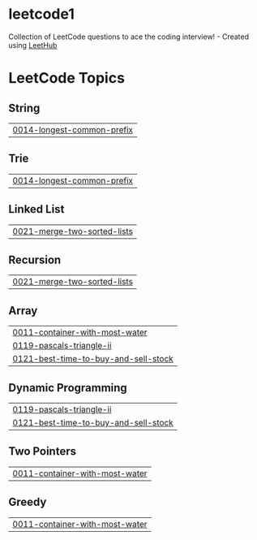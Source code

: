 # leetcode1
Collection of LeetCode questions to ace the coding interview! - Created using [LeetHub](https://github.com/QasimWani/LeetHub)

<!---LeetCode Topics Start-->
# LeetCode Topics
## String
|  |
| ------- |
| [0014-longest-common-prefix](https://github.com/Srivarshagowthu/leetcode1/tree/master/0014-longest-common-prefix) |
## Trie
|  |
| ------- |
| [0014-longest-common-prefix](https://github.com/Srivarshagowthu/leetcode1/tree/master/0014-longest-common-prefix) |
## Linked List
|  |
| ------- |
| [0021-merge-two-sorted-lists](https://github.com/Srivarshagowthu/leetcode1/tree/master/0021-merge-two-sorted-lists) |
## Recursion
|  |
| ------- |
| [0021-merge-two-sorted-lists](https://github.com/Srivarshagowthu/leetcode1/tree/master/0021-merge-two-sorted-lists) |
## Array
|  |
| ------- |
| [0011-container-with-most-water](https://github.com/Srivarshagowthu/leetcode1/tree/master/0011-container-with-most-water) |
| [0119-pascals-triangle-ii](https://github.com/Srivarshagowthu/leetcode1/tree/master/0119-pascals-triangle-ii) |
| [0121-best-time-to-buy-and-sell-stock](https://github.com/Srivarshagowthu/leetcode1/tree/master/0121-best-time-to-buy-and-sell-stock) |
## Dynamic Programming
|  |
| ------- |
| [0119-pascals-triangle-ii](https://github.com/Srivarshagowthu/leetcode1/tree/master/0119-pascals-triangle-ii) |
| [0121-best-time-to-buy-and-sell-stock](https://github.com/Srivarshagowthu/leetcode1/tree/master/0121-best-time-to-buy-and-sell-stock) |
## Two Pointers
|  |
| ------- |
| [0011-container-with-most-water](https://github.com/Srivarshagowthu/leetcode1/tree/master/0011-container-with-most-water) |
## Greedy
|  |
| ------- |
| [0011-container-with-most-water](https://github.com/Srivarshagowthu/leetcode1/tree/master/0011-container-with-most-water) |
<!---LeetCode Topics End-->